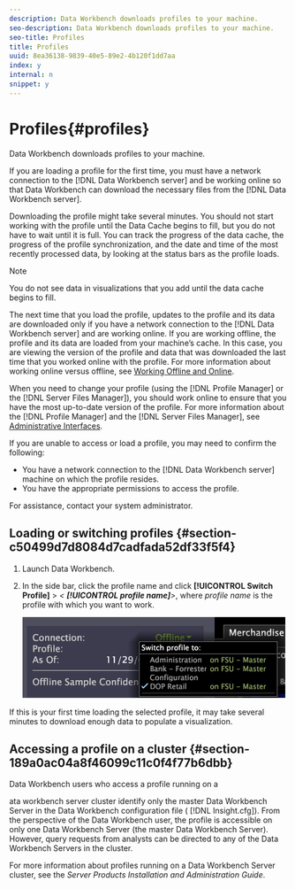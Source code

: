 ```yaml
---
description: Data Workbench downloads profiles to your machine.
seo-description: Data Workbench downloads profiles to your machine.
seo-title: Profiles
title: Profiles
uuid: 8ea36138-9839-40e5-89e2-4b120f1dd7aa
index: y
internal: n
snippet: y
---
```


# Profiles{#profiles}

Data Workbench downloads profiles to your machine.

If you are loading a profile for the first time, you must have a network connection to the [!DNL Data Workbench server] and be working online so that Data Workbench can download the necessary files from the [!DNL Data Workbench server].

Downloading the profile might take several minutes. You should not start working with the profile until the Data Cache begins to fill, but you do not have to wait until it is full. You can track the progress of the data cache, the progress of the profile synchronization, and the date and time of the most recently processed data, by looking at the status bars as the profile loads.

>[!NOTE]
>
>You do not see data in visualizations that you add until the data cache begins to fill.

The next time that you load the profile, updates to the profile and its data are downloaded only if you have a network connection to the [!DNL Data Workbench server] and are working online. If you are working offline, the profile and its data are loaded from your machine’s cache. In this case, you are viewing the version of the profile and data that was downloaded the last time that you worked online with the profile. For more information about working online versus offline, see [Working Offline and Online](../../home/c-get-started/c-off-on.md#concept-cef8758ede044b18b3558376c5eb9f54).

When you need to change your profile (using the [!DNL Profile Manager] or the [!DNL Server Files Manager]), you should work online to ensure that you have the most up-to-date version of the profile. For more information about the [!DNL Profile Manager] and the [!DNL Server Files Manager], see [Administrative Interfaces](../../home/c-get-started/c-admin-intrf/c-admin-intrf.md#concept-855c1a91e1a948969fab592adca15f74).

If you are unable to access or load a profile, you may need to confirm the following:

* You have a network connection to the [!DNL Data Workbench server] machine on which the profile resides. 
* You have the appropriate permissions to access the profile.

For assistance, contact your system administrator.

## Loading or switching profiles {#section-c50499d7d8084d7cadfada52df33f5f4}

1. Launch Data Workbench. 
1. In the side bar, click the profile name and click **[!UICONTROL Switch Profile]** > *< **[!UICONTROL profile name]**>*, where *profile name* is the profile with which you want to work.

   ![](assets/sidebar_profile.png)

If this is your first time loading the selected profile, it may take several minutes to download enough data to populate a visualization.

## Accessing a profile on a cluster {#section-189a0ac04a8f46099c11c0f4f77b6dbb}

Data Workbench users who access a profile running on a

ata workbench server cluster identify only the master Data Workbench Server in the Data Workbench configuration file ( [!DNL Insight.cfg]). From the perspective of the Data Workbench user, the profile is accessible on only one Data Workbench Server (the master Data Workbench Server). However, query requests from analysts can be directed to any of the Data Workbench Servers in the cluster.

For more information about profiles running on a Data Workbench Server cluster, see the *Server Products Installation and Administration Guide*. 
